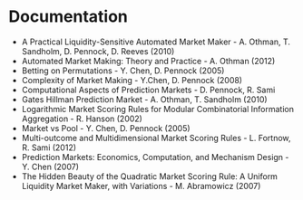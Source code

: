 # Documentation
- A Practical Liquidity-Sensitive Automated Market Maker - A. Othman, T. Sandholm, D. Pennock, D. Reeves (2010)
- Automated Market Making: Theory and Practice - A. Othman (2012)
- Betting on Permutations - Y. Chen, D. Pennock (2005)
- Complexity of Market Making - Y.Chen, D. Pennock (2008)
- Computational Aspects of Prediction Markets - D. Pennock, R. Sami
- Gates Hillman Prediction Market - A. Othman, T. Sandholm (2010)
- Logarithmic Market Scoring Rules for Modular Combinatorial Information Aggregation - R. Hanson (2002)
- Market vs Pool - Y. Chen, D. Pennock (2005)
- Multi-outcome and Multidimensional Market Scoring Rules - L. Fortnow, R. Sami (2012)
- Prediction Markets: Economics, Computation, and Mechanism Design - Y. Chen (2007)
- The Hidden Beauty of the Quadratic Market Scoring Rule: A Uniform Liquidity Market Maker, with Variations - M. Abramowicz (2007)
